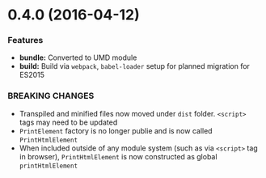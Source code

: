 <a name="0.4.0"></a>
# 0.4.0 (2016-04-12)

### Features
- **bundle:** Converted to UMD module
- **build:** Build via `webpack`, `babel-loader` setup for planned migration for ES2015

### BREAKING CHANGES
- Transpiled and minified files now moved under `dist` folder. `<script>` tags may need to be updated
- `PrintElement` factory is no longer publie and is now called `PrintHtmlElement`
- When included outside of any module system (such as via `<script>` tag in browser), `PrintHtmlElement` is now constructed as global `printHtmlElement`
